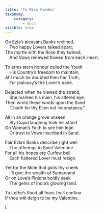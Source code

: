 ```yaml
---
title: 'To Miss Porden'
taxonomy:
    category:
        - docs
visible: true
---
```


On Ezla’s pleasant Banks reclined,  
&emsp;Two happy Lovers talked apart;  
The myrtle with the Rose they twined,  
&emsp;And Vows renewed flowed from each Heart.  
  
To arms stern honour called the Youth  
&emsp;His Country’s freedom to maintain,  
Ah! much he doubted then her Truth,  
&emsp;For jealousy’s the Lover’s bane.  
  
Dejected when he viewed the strand,  
&emsp;She marked his mien, his altered eye,  
Then wrote these words upon the Sand  
&emsp;“Death for thy Ellen not Inconstancy.”  
  
All in an orange grove unseen  
&emsp;Sly Cupid laughing took his stand  
On Woman’s Faith to see him lean  
&emsp;Or trust to Vows inscribed in Sand.  
	  
Fair Ezla’s Banks describe right well  
&emsp;The offerings to Saint Valentine  
For all his hopes ere Curfew bell  
&emsp;Each flattered Lover must resign.  
  
Yet for the Mole that gilds thy cheek  
&emsp;I’ll give the wealth of Samarcand  
Or on Love’s Pinions boldly seek  
&emsp;The gems of India’s glowing land.  
  
To Lethe’s flood all fears I will confine  
If thou wilt deign to be my Valentine.  
  
I.